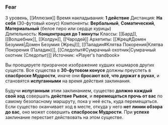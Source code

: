 ### Fear
3 уровень, [[Иллюзия]]
Время накладывания: **1 действие**
Дистанция: **На себя** (30-футовый конус)
Компоненты: **Вербальный**, **Соматический**, **Материальный** (белое перо или сердце курицы)
Длительность: **Концентрация до 1 минуты**
Классы: [[Бард]], [[Волшебник]], [[Колдун]], [[Чародей]]
Архетипы: [[Жрец#Домен Безумия|Домен Безумия (Жрец)]], [[Паладин#Клятва Покорения|Клятва Покорения (Паладин)]], [[Следопыт#Сумрачный охотник|Сумрачный охотник (Следопыт)]]
Источник: «Player's handbook»

Вы проецируете призрачное изображение худших кошмаров других существ. Все существа в **30-футовом конусе** должны преуспеть в **спасброске Мудрости**, иначе они **бросают всё, что держат в руках**, и становятся **испуганными** на время действия заклинания.

Будучи **испуганным** этим заклинанием, существо **должно каждый свой ход** совершать **действие Рывок**, и **перемещаться прочь от вас** по самому безопасному маршруту, пока у неё есть, куда перемещаться. Если существо оканчивает ход в месте, откуда у него **нет линии обзора до вас**, оно может совершить **спасбросок Мудрости**. При **успехе** заклинание перестает действовать на этом существе.